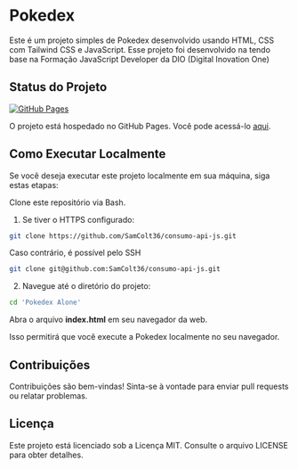 # Pokedex 

Este é um projeto simples de Pokedex desenvolvido usando HTML, CSS com Tailwind CSS e JavaScript. Esse projeto foi desenvolvido na tendo base na Formação JavaScript Developer da DIO (Digital Inovation One)

## Status do Projeto

[![GitHub Pages](https://img.shields.io/badge/Deploy-GitHub%20Pages-blue.svg)]()

O projeto está hospedado no GitHub Pages. Você pode acessá-lo [aqui]().

## Como Executar Localmente

Se você deseja executar este projeto localmente em sua máquina, siga estas etapas:

Clone este repositório via Bash.

1) Se tiver o HTTPS configurado:
```bash
git clone https://github.com/SamColt36/consumo-api-js.git
```
Caso contrário, é possível pelo SSH
   ``` bash
   git clone git@github.com:SamColt36/consumo-api-js.git
   ```
2) Navegue até o diretório do projeto:
``` bash
cd 'Pokedex Alone'
```
Abra o arquivo **index.html** em seu navegador da web.

Isso permitirá que você execute a Pokedex localmente no seu navegador.

## Contribuições
Contribuições são bem-vindas! Sinta-se à vontade para enviar pull requests ou relatar problemas.

## Licença
Este projeto está licenciado sob a Licença MIT. Consulte o arquivo LICENSE para obter detalhes.